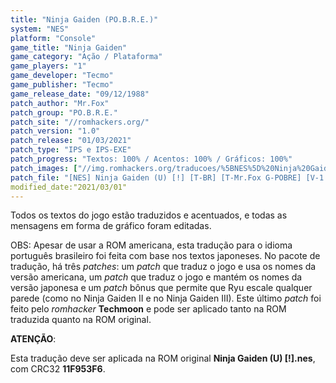 ```yaml
---
title: "Ninja Gaiden (PO.B.R.E.)"
system: "NES"
platform: "Console"
game_title: "Ninja Gaiden"
game_category: "Ação / Plataforma"
game_players: "1"
game_developer: "Tecmo"
game_publisher: "Tecmo"
game_release_date: "09/12/1988"
patch_author: "Mr.Fox"
patch_group: "PO.B.R.E."
patch_site: "//romhackers.org/"
patch_version: "1.0"
patch_release: "01/03/2021"
patch_type: "IPS e IPS-EXE"
patch_progress: "Textos: 100% / Acentos: 100% / Gráficos: 100%"
patch_images: ["//img.romhackers.org/traducoes/%5BNES%5D%20Ninja%20Gaiden%20-%20POBRE%20-%201.png","//img.romhackers.org/traducoes/%5BNES%5D%20Ninja%20Gaiden%20-%20POBRE%20-%202.png","//img.romhackers.org/traducoes/%5BNES%5D%20Ninja%20Gaiden%20-%20POBRE%20-%203.png"]
patch_file: "[NES] Ninja Gaiden (U) [!] [T-BR] [T-Mr.Fox G-POBRE] [V-1.0 P-100% A-2021].zip"
modified_date:"2021/03/01"
---
```

Todos os textos do jogo estão traduzidos e acentuados, e todas as mensagens em forma de gráfico foram editadas.

OBS: Apesar de usar a ROM americana, esta tradução para o idioma português brasileiro foi feita com base nos textos japoneses. No pacote de tradução, há três <i>patches</i>: um <i>patch</i> que traduz o jogo e usa os nomes da versão americana, um <i>patch</i> que traduz o jogo e mantém os nomes da versão japonesa e um <i>patch</i> bônus que permite que Ryu escale qualquer parede (como no Ninja Gaiden II e no Ninja Gaiden III). Este último <i>patch</i> foi feito pelo <i>romhacker</i> <b>Techmoon</b> e pode ser aplicado tanto na ROM traduzida quanto na ROM original.

<b>ATENÇÃO</b>:

Esta tradução deve ser aplicada na ROM original <b>Ninja Gaiden (U) [!].nes</b>, com CRC32 <b>11F953F6</b>.
